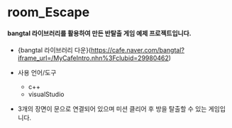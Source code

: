 # room_Escape 
#### bangtal 라이브러리를 활용하여 만든 반탈출 게임 예제 프로젝트입니다.

* {bangtal 라이브러리 다운}(https://cafe.naver.com/bangtal?iframe_url=/MyCafeIntro.nhn%3Fclubid=29980462)

* 사용 언어/도구
  * c++
  * visualStudio

* 3개의 장면이 문으로 연결되어 있으며 미션 클리어 후 방을 탈출할 수 있는 게임입니다.
